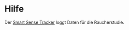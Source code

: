 # Hilfe

Der [Smart Sense Tracker][1] loggt Daten für die Raucherstudie.


  [1]: https://mzittel.github.io/AndroidSensorLogger/